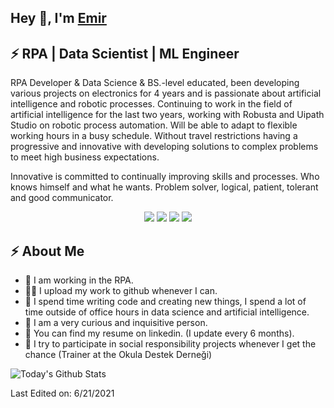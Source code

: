 

<h2>Hey 👋, I'm <a href="https://github.com/ekyerli/">Emir</a></h2>
<h2>⚡️ RPA | Data Scientist | ML Engineer</h2>
<p>RPA Developer & Data Science & BS.-level educated, been developing various projects on electronics for 4 years and
is passionate about artificial intelligence and robotic processes. Continuing to work in the field of
artificial intelligence for the last two years, working with Robusta and Uipath Studio on robotic process automation.
Will be able to adapt to flexible working hours in a busy schedule. Without travel restrictions having a
progressive and innovative with developing solutions to complex problems to meet high business
expectations.
    
Innovative is committed to continually improving skills and processes. Who knows himself and what
he wants. Problem solver, logical, patient, tolerant and good communicator.

</p>
<p>
<p align="center">
  <a href= "https://www.linkedin.com/in/ekyerli/"><img src="https://img.icons8.com/dusk/48/000000/linkedin.png"/></a>
  <a href= "https://emirkaanyerli.medium.com/"><img src="https://img.icons8.com/dusk/48/000000/medium-new.png"/></a>
  <a href= "https://twitter.com/emirkaanyerli"><img src="https://img.icons8.com/dusk/48/000000/twitter.png"/></a>
  <a href= "https://www.youtube.com/channel/UCttbaIQvOJz9GtaHs-MZDxA"><img src="https://img.icons8.com/dusk/48/000000/youtube--v2.png"/></a>
</p>

</p>
<h2>⚡️ About Me</h2>
<ul>
    <li>🔭 I am working in the RPA.</li>
    <li>👨‍💻 I upload my work to github whenever I can.</li>
    <li>💬 I spend time writing code and creating new things, I spend a lot of time outside of office hours in data science and artificial intelligence.</li>
    <li>🔎 I am a very curious and inquisitive person.</li>
    <li>📙 You can find my resume on linkedin. (I update every 6 months).</li>
    <li>🎉 I try to participate in social responsibility projects whenever I get the chance (Trainer at the Okula Destek Derneği)</li>
</ul>

<!--<img align="center" src="https://github-readme-stats.vercel.app/api?username=ekyerli&show_icons=true&hide_border=true" alt="Today's Github Stats">
<!--Credits: [ekyerli](https://github.com/ekyerli)-->
<img align="center" src="https://komarev.com/ghpvc/?username=ekyerli" alt="Today's Github Stats"/></a>

Last Edited on: 6/21/2021

